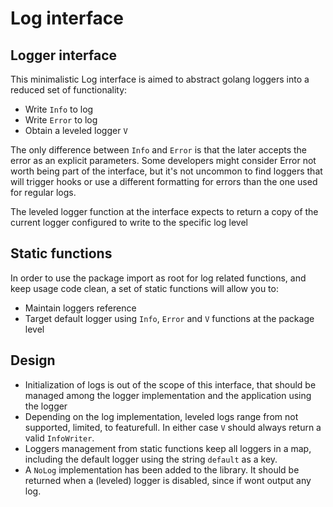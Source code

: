 # Log interface

## Logger interface

This minimalistic Log interface is aimed to abstract golang loggers into a reduced set of functionality:
 - Write `Info` to log
 - Write `Error` to log
 - Obtain a leveled logger `V`

The only difference between `Info` and `Error` is that the later accepts the error as an explicit parameters. Some developers might consider Error not worth being part of the interface, but it's not uncommon to find loggers that will trigger hooks or use a different formatting for errors than the one used for regular logs.

The leveled logger function at the interface expects to return a copy of the current logger configured to write to the specific log level

## Static functions

In order to use the package import as root for log related functions, and keep usage code clean, a set of static functions will allow you to:
 - Maintain loggers reference
 - Target default logger using `Info`, `Error` and `V` functions at the package level

## Design

- Initialization of logs is out of the scope of this interface, that should be managed among the logger implementation and the application using the logger
- Depending on the log implementation, leveled logs range from not supported, limited, to featurefull. In either case `V` should always return a valid `InfoWriter`.
- Loggers management from static functions keep all loggers in a map, including the default logger using the string `default` as a key.
- A `NoLog` implementation has been added to the library. It should be returned when a (leveled) logger is disabled, since if wont output any log.

